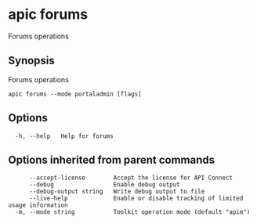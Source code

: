 # apic forums

Forums operations

## Synopsis

Forums operations

```
apic forums --mode portaladmin [flags]
```

## Options

```
  -h, --help   Help for forums
```

## Options inherited from parent commands

```
      --accept-license        Accept the license for API Connect
      --debug                 Enable debug output
      --debug-output string   Write debug output to file
      --live-help             Enable or disable tracking of limited usage information
  -m, --mode string           Toolkit operation mode (default "apim")
```
